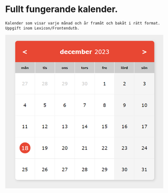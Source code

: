 # Fullt fungerande kalender.

```
Kalender som visar varje månad och år framåt och bakåt i rätt format.
Uppgift inom Lexicon/Frontendutb.
```

![calendar](ss-cal.png)
